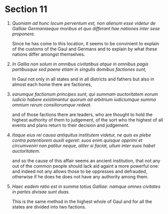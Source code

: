 # Section 11

1. *Quoniam ad hunc locum perventum est, non alienum esse videtur de Galliae
   Germaniaeque moribus et quo differant hae nationes inter sese proponere.*

   Since he has come to this location, it seems to be convinient to explain of the
   customs of the Gaul and Germans and to explain by what these nations differ
   amongst themselves.

2. *In Gallia non solum in omnibus civitatibus atque in omnibus pagis
   partibusque sed paene etiam in singulis domibus factiones sunt,*

   In Gaul not only in all states and in all districts and fathers but also in
   almost each home there are factiones,

3. *earumque factionum principes sunt, qui summam auctoritatem eorum iudicio
   habere existimantur quorum ad arbitrium iudiciumque summa omnium rerum
   consiliorumque redeat.* 

   and of those factions there are leaders, who are thought to hold the highest
   authority of them to judgement, of the sort who the highest of all events and
   plans return to their decision and judgement.

4. *Itaque eius rei causa antiquitus institutem videtur, ne quis ex plebe contra
   potentiorem auxili egeret: suos enim quisque opprimi et circumveniri non
   patitur neque, aliter si faciat, ullum inter suos habet auctoritatem.*

   and so the cause of this affair seems an ancient institution, that not any out
   of the common people should lack aid againt a more powerful one: and indeed not
   any allows those to be oppresses and defrauded, otherwise if he does he does not
   have any authority among them.

5. *Haec eadem ratio est in summa totius Galliae: namque omnes civitates in
   partes divisae sunt duas.*

   This is the same method in the highest whole of Gaul and for all the states are
   divided into two factions.
